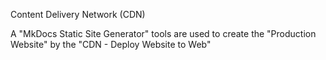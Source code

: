 Content Delivery Network (CDN)

A "MkDocs Static Site Generator" tools are used to create the "Production Website" by the "CDN - Deploy Website to Web"

